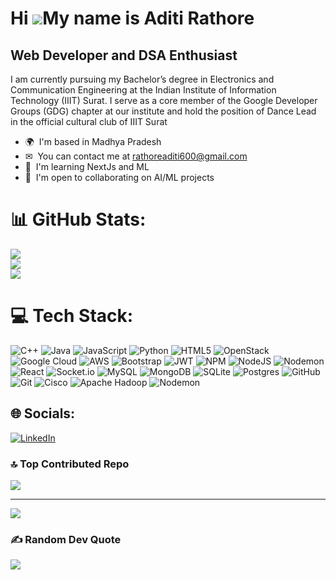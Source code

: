 Hi ![](https://user-images.githubusercontent.com/18350557/176309783-0785949b-9127-417c-8b55-ab5a4333674e.gif)My name is Aditi Rathore
=====================================================================================================================================

Web Developer and DSA Enthusiast
--------------------------------

I am currently pursuing my Bachelor’s degree in Electronics and Communication Engineering at the Indian Institute of Information Technology (IIIT) Surat. I serve as a core member of the Google Developer Groups (GDG) chapter at our institute and hold the position of Dance Lead in the official cultural club of IIIT Surat

* 🌍  I'm based in Madhya Pradesh
* ✉  You can contact me at [rathoreaditi600@gmail.com](mailto:rathoreaditi600@gmail.com)
* 🧠  I'm learning NextJs and ML
* 🤝  I'm open to collaborating on AI/ML projects



# 📊 GitHub Stats:
![](https://github-readme-stats.vercel.app/api?username=AditiRathore03&theme=transparent&hide_border=false&include_all_commits=false&count_private=false)<br/>
![](https://github-readme-streak-stats.herokuapp.com/?user=AditiRathore03&theme=transparent&hide_border=false)<br/>
![](https://github-readme-stats.vercel.app/api/top-langs/?username=AditiRathore03&theme=transparent&hide_border=false&include_all_commits=false&count_private=false&layout=compact)


# 💻 Tech Stack:
![C++](https://img.shields.io/badge/c++-%2300599C.svg?style=for-the-badge&logo=c%2B%2B&logoColor=white) ![Java](https://img.shields.io/badge/java-%23ED8B00.svg?style=for-the-badge&logo=openjdk&logoColor=white) ![JavaScript](https://img.shields.io/badge/javascript-%23323330.svg?style=for-the-badge&logo=javascript&logoColor=%23F7DF1E) ![Python](https://img.shields.io/badge/python-3670A0?style=for-the-badge&logo=python&logoColor=ffdd54) ![HTML5](https://img.shields.io/badge/html5-%23E34F26.svg?style=for-the-badge&logo=html5&logoColor=white) ![OpenStack](https://img.shields.io/badge/Openstack-%23f01742.svg?style=for-the-badge&logo=openstack&logoColor=white) ![Google Cloud](https://img.shields.io/badge/GoogleCloud-%234285F4.svg?style=for-the-badge&logo=google-cloud&logoColor=white) ![AWS](https://img.shields.io/badge/AWS-%23FF9900.svg?style=for-the-badge&logo=amazon-aws&logoColor=white) ![Bootstrap](https://img.shields.io/badge/bootstrap-%238511FA.svg?style=for-the-badge&logo=bootstrap&logoColor=white) ![JWT](https://img.shields.io/badge/JWT-black?style=for-the-badge&logo=JSON%20web%20tokens) ![NPM](https://img.shields.io/badge/NPM-%23CB3837.svg?style=for-the-badge&logo=npm&logoColor=white) ![NodeJS](https://img.shields.io/badge/node.js-6DA55F?style=for-the-badge&logo=node.js&logoColor=white) ![Nodemon](https://img.shields.io/badge/NODEMON-%23323330.svg?style=for-the-badge&logo=nodemon&logoColor=%BBDEAD) ![React](https://img.shields.io/badge/react-%2320232a.svg?style=for-the-badge&logo=react&logoColor=%2361DAFB) ![Socket.io](https://img.shields.io/badge/Socket.io-black?style=for-the-badge&logo=socket.io&badgeColor=010101) ![MySQL](https://img.shields.io/badge/mysql-4479A1.svg?style=for-the-badge&logo=mysql&logoColor=white) ![MongoDB](https://img.shields.io/badge/MongoDB-%234ea94b.svg?style=for-the-badge&logo=mongodb&logoColor=white) ![SQLite](https://img.shields.io/badge/sqlite-%2307405e.svg?style=for-the-badge&logo=sqlite&logoColor=white) ![Postgres](https://img.shields.io/badge/postgres-%23316192.svg?style=for-the-badge&logo=postgresql&logoColor=white) ![GitHub](https://img.shields.io/badge/github-%23121011.svg?style=for-the-badge&logo=github&logoColor=white) ![Git](https://img.shields.io/badge/git-%23F05033.svg?style=for-the-badge&logo=git&logoColor=white) ![Cisco](https://img.shields.io/badge/cisco-%23049fd9.svg?style=for-the-badge&logo=cisco&logoColor=black) ![Apache Hadoop](https://img.shields.io/badge/Apache%20Hadoop-66CCFF?style=for-the-badge&logo=apachehadoop&logoColor=black) ![Nodemon](https://img.shields.io/badge/NODEMON-%23323330.svg?style=for-the-badge&logo=nodemon&logoColor=%BBDEAD)

## 🌐 Socials:
[![LinkedIn](https://img.shields.io/badge/LinkedIn-%230077B5.svg?logo=linkedin&logoColor=white)](https://linkedin.com/in/https://www.linkedin.com/in/aditi-rathore-49968b284/) 


### 🔝 Top Contributed Repo
![](https://github-contributor-stats.vercel.app/api?username=AditiRathore03&limit=5&theme=default&combine_all_yearly_contributions=true)

---
[![](https://visitcount.itsvg.in/api?id=AditiRathore03&icon=0&color=0)](https://visitcount.itsvg.in)

### ✍ Random Dev Quote
![](https://quotes-github-readme.vercel.app/api?type=horizontal&theme=radical)

